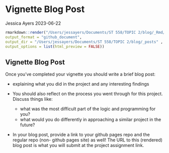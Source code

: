 Vignette Blog Post
================
Jessica Ayers
2023-06-22

``` r
rmarkdown::render("/Users/jessayers/Documents/ST 558/TOPIC 2/blog/_Rmd/2023-06-22-my-new-blog-post.Rmd",
output_format = "github_document",  
output_dir = "/Users/jessayers/Documents/ST 558/TOPIC 2/blog/_posts" ,
output_options = list(html_preview = FALSE))
```

## Vignette Blog Post

Once you’ve completed your vignette you should write a brief blog post:

- explaining what you did in the project and any interesting findings

- You should also reflect on the process you went through for this
  project. Discuss things like:

  - what was the most difficult part of the logic and programming for
    you?
  - what would you do differently in approaching a similar project in
    the future?

- In your blog post, provide a link to your github pages repo and the
  regular repo (non- github pages site) as well! The URL to this
  (rendered) blog post is what you will submit at the project assignment
  link.

